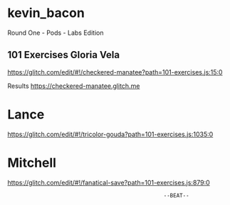 # kevin_bacon
Round One - Pods - Labs Edition 



## 101 Exercises Gloria Vela
https://glitch.com/edit/#!/checkered-manatee?path=101-exercises.js:15:0

Results
https://checkered-manatee.glitch.me

# Lance

https://glitch.com/edit/#!/tricolor-gouda?path=101-exercises.js:1035:0

# Mitchell 

https://glitch.com/edit/#!/fanatical-save?path=101-exercises.js:879:0


                                                     --BEAT--
 
